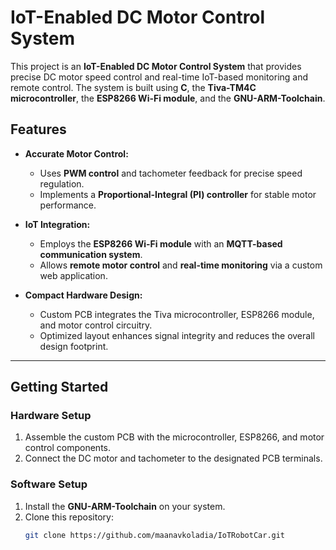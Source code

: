 # IoT-Enabled DC Motor Control System

This project is an **IoT-Enabled DC Motor Control System** that provides precise DC motor speed control and real-time IoT-based monitoring and remote control. The system is built using **C**, the **Tiva-TM4C microcontroller**, the **ESP8266 Wi-Fi module**, and the **GNU-ARM-Toolchain**.

## Features

- **Accurate Motor Control:**
  - Uses **PWM control** and tachometer feedback for precise speed regulation.
  - Implements a **Proportional-Integral (PI) controller** for stable motor performance.

- **IoT Integration:**
  - Employs the **ESP8266 Wi-Fi module** with an **MQTT-based communication system**.
  - Allows **remote motor control** and **real-time monitoring** via a custom web application.

- **Compact Hardware Design:**
  - Custom PCB integrates the Tiva microcontroller, ESP8266 module, and motor control circuitry.
  - Optimized layout enhances signal integrity and reduces the overall design footprint.

---

## Getting Started

### Hardware Setup
1. Assemble the custom PCB with the microcontroller, ESP8266, and motor control components.
2. Connect the DC motor and tachometer to the designated PCB terminals.

### Software Setup
1. Install the **GNU-ARM-Toolchain** on your system.
2. Clone this repository:
   ```bash
   git clone https://github.com/maanavkoladia/IoTRobotCar.git

